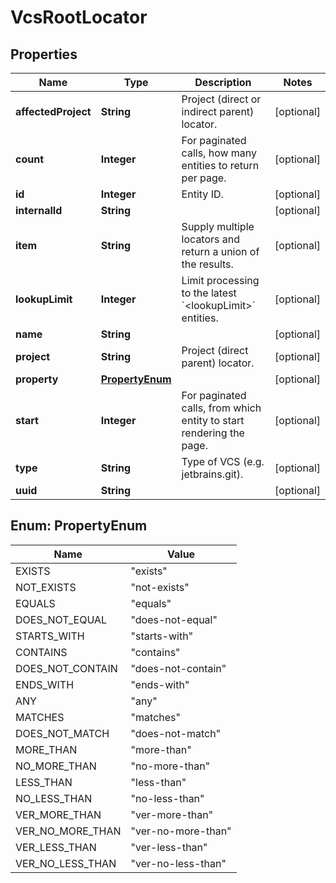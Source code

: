 
# VcsRootLocator

## Properties
Name | Type | Description | Notes
------------ | ------------- | ------------- | -------------
**affectedProject** | **String** | Project (direct or indirect parent) locator. |  [optional]
**count** | **Integer** | For paginated calls, how many entities to return per page. |  [optional]
**id** | **Integer** | Entity ID. |  [optional]
**internalId** | **String** |  |  [optional]
**item** | **String** | Supply multiple locators and return a union of the results. |  [optional]
**lookupLimit** | **Integer** | Limit processing to the latest &#x60;&lt;lookupLimit&gt;&#x60; entities. |  [optional]
**name** | **String** |  |  [optional]
**project** | **String** | Project (direct parent) locator. |  [optional]
**property** | [**PropertyEnum**](#PropertyEnum) |  |  [optional]
**start** | **Integer** | For paginated calls, from which entity to start rendering the page. |  [optional]
**type** | **String** | Type of VCS (e.g. jetbrains.git). |  [optional]
**uuid** | **String** |  |  [optional]


<a name="PropertyEnum"></a>
## Enum: PropertyEnum
Name | Value
---- | -----
EXISTS | &quot;exists&quot;
NOT_EXISTS | &quot;not-exists&quot;
EQUALS | &quot;equals&quot;
DOES_NOT_EQUAL | &quot;does-not-equal&quot;
STARTS_WITH | &quot;starts-with&quot;
CONTAINS | &quot;contains&quot;
DOES_NOT_CONTAIN | &quot;does-not-contain&quot;
ENDS_WITH | &quot;ends-with&quot;
ANY | &quot;any&quot;
MATCHES | &quot;matches&quot;
DOES_NOT_MATCH | &quot;does-not-match&quot;
MORE_THAN | &quot;more-than&quot;
NO_MORE_THAN | &quot;no-more-than&quot;
LESS_THAN | &quot;less-than&quot;
NO_LESS_THAN | &quot;no-less-than&quot;
VER_MORE_THAN | &quot;ver-more-than&quot;
VER_NO_MORE_THAN | &quot;ver-no-more-than&quot;
VER_LESS_THAN | &quot;ver-less-than&quot;
VER_NO_LESS_THAN | &quot;ver-no-less-than&quot;



